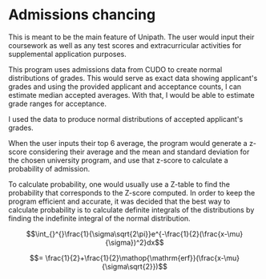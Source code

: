 # Admissions chancing

This is meant to be the main feature of Unipath. The user would input
their coursework as well as any test scores and extracurricular
activities for supplemental application purposes.

This program uses admissions data from CUDO to create normal
distributions of grades. This would serve as exact data showing
applicant's grades and using the provided applicant and acceptance
counts, I can estimate median accepted averages. With that, I would be
able to estimate grade ranges for acceptance.

I used the data to produce normal distributions of
accepted applicant's grades.

When the user inputs their top 6 average, the program would generate a
z-score considering their average and the mean and standard deviation
for the chosen university program, and use that z-score to calculate a
probability of admission.

To calculate probability, one would usually use a Z-table to find the
probability that corresponds to the Z-score computed. In order to keep
the program efficient and accurate, it was decided that the best way to
calculate probability is to calculate definite integrals of the
distributions by finding the indefinite integral of the normal
distribution.

$$\int_{}^{}\frac{1}{\sigma\sqrt{2\pi}}e^{-\frac{1}{2}(\frac{x-\mu}{\sigma})^2}dx$$

$$= \frac{1}{2}+\frac{1}{2}\mathop{\mathrm{erf}}(\frac{x-\mu}{\sigma\sqrt{2}})$$
